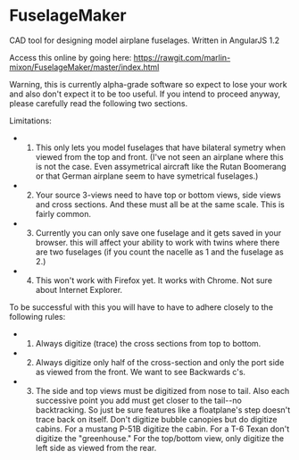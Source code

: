 # FuselageMaker
CAD tool for designing model airplane fuselages. Written in AngularJS 1.2

Access this online by going here: https://rawgit.com/marlin-mixon/FuselageMaker/master/index.html

Warning, this is currently alpha-grade software so expect to lose your work and also don't expect it to be too useful.  If you intend to proceed anyway, please carefully read the following two sections.

Limitations:
- 1. This only lets you model fuselages that have bilateral symetry when viewed from the top and front.  (I've not seen an airplane where this is not the case. Even assymetrical aircraft like the Rutan Boomerang or that German airplane seem to have symetrical fuselages.)
- 2. Your source 3-views need to have top or bottom views, side views and cross sections. And these must all be at the same scale.  This is fairly common.  
- 3. Currently you can only save one fuselage and it gets saved in your browser. this will affect your ability to work with twins where there are two fuselages (if you count the nacelle as 1 and the fuselage as 2.)
- 4. This won't work with Firefox yet. It works with Chrome. Not sure about Internet Explorer.

To be successful with this you will have to have to adhere closely to the following rules:
- 1. Always digitize (trace) the cross sections from top to bottom.
- 2. Always digitize only half of the cross-section and only the port side as viewed from the front.  We want to see Backwards c's.
- 3. The side and top views must be digitized from nose to tail.  Also each successive point you add must get closer to the tail--no backtracking.  So just be sure features like a floatplane's step doesn't trace back on itself.  Don't digitize bubble canopies but do digitize cabins.  For a mustang P-51B digitize the cabin.  For a T-6 Texan don't digitize the "greenhouse." For the top/bottom view, only digitize the left side as viewed from the rear.

